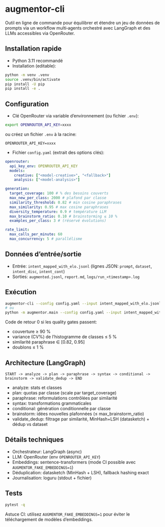 # augmentor-cli

Outil en ligne de commande pour équilibrer et étendre un jeu de données de prompts via un workflow multi‑agents orchestré avec LangGraph et des LLMs accessibles via OpenRouter.

## Installation rapide

- Python 3.11 recommandé
- Installation (editable):

```bash
python -m venv .venv
source .venv/bin/activate
pip install -U pip
pip install -e .
```

## Configuration

- Clé OpenRouter via variable d’environnement (ou fichier `.env`):

```bash
export OPENROUTER_API_KEY=xxxx
```

ou créez un fichier `.env` à la racine:

```
OPENROUTER_API_KEY=xxxx
```

- Fichier `config.yaml` (extrait des options clés):

```yaml
openrouter:
  api_key_env: OPENROUTER_API_KEY
  models:
    creative: ["<model-creative>", "<fallback>"]
    analysis: ["<model-analysis>"]

generation:
  target_coverage: 100 # % des besoins couverts
  max_new_per_class: 2000 # plafond par classe
  similarity_threshold: 0.82 # min cosine paraphrases
  max_similarity: 0.95 # max cosine paraphrases
  diversity_temperature: 0.9 # température LLM
  max_brainstorm_ratio: 0.10 # brainstorming ≤ 10 %
  examples_per_class: 3 # (réservé évolutions)

rate_limit:
  max_calls_per_minute: 60
  max_concurrency: 5 # parallélisme
```

## Données d’entrée/sortie

- Entrée: `intent_mapped_with_elo.jsonl` (lignes JSON: `prompt`, `dataset`, `intent_disc`, `intent_cont`)
- Sorties: `augmented.jsonl`, `report.md`, `logs/run_<timestamp>.log`

## Exécution

```bash
augmentor-cli --config config.yaml --input intent_mapped_with_elo.jsonl --new-runs 1 --verbose
# ou
python -m augmentor.main --config config.yaml --input intent_mapped_with_elo.jsonl --new-runs 1 --verbose
```

Code de retour 0 si les quality gates passent:

- couverture ≥ 90 %
- variance (CV%) de l’histogramme de classes ≤ 5 %
- similarité paraphrase ∈ [0.82, 0.95]
- doublons ≤ 1 %

## Architecture (LangGraph)

```
START -> analyze -> plan -> paraphrase -> syntax -> conditional -> brainstorm -> validate_dedup -> END
```

- analyze: stats et classes
- plan: quotas par classe (scale par target_coverage)
- paraphrase: reformulations contrôlées par similarité
- syntax: transformations grammaticales
- conditional: génération conditionnelle par classe
- brainstorm: idées nouvelles plafonnées (≤ max_brainstorm_ratio)
- validate_dedup: filtrage par similarité, MinHash+LSH (datasketch) + dédup vs dataset

## Détails techniques

- Orchestrateur: LangGraph (async)
- LLM: OpenRouter (env `OPENROUTER_API_KEY`)
- Embeddings: sentence-transformers (mode CI possible avec `AUGMENTOR_FAKE_EMBEDDINGS=1`)
- Déduplication: datasketch (MinHash + LSH), fallback hashing exact
- Journalisation: loguru (stdout + fichier)

## Tests

```bash
pytest -q
```

Astuce CI: utilisez `AUGMENTOR_FAKE_EMBEDDINGS=1` pour éviter le téléchargement de modèles d’embeddings.
